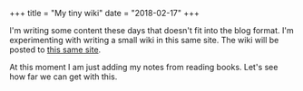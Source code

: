 +++
title = "My tiny wiki"
date = "2018-02-17"
+++

I'm writing some content these days that doesn't fit into the blog format. I'm experimenting with writing a small wiki in this same site. The wiki will be posted to [this same site](https://joy.pm/wiki/).

At this moment I am just adding my notes from reading books. Let's see how far we can get with this.
